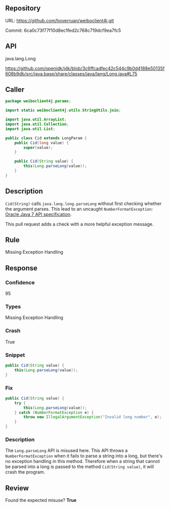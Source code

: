 ## Repository

URL: https://github.com/hoverruan/weiboclient4j.git

Commit: 6ca0c73f77f10d8ec1fed2c768c719dcf9ea7fc5

## API

java.lang.Long

https://github.com/openjdk/jdk/blob/3c6ffcadfec42c544c9b0d4188e50135f608b9db/src/java.base/share/classes/java/lang/Long.java#L75

## Caller

```java
package weiboclient4j.params;

import static weiboclient4j.utils.StringUtils.join;

import java.util.ArrayList;
import java.util.Collection;
import java.util.List;

public class Cid extends LongParam {
    public Cid(long value) {
        super(value);
    }

    public Cid(String value) {
        this(Long.parseLong(value));
    }
}

```

## Description

`Cid(String)` calls `java.lang.long.parseLong` without first checking whether the argument parses.
This lead to an uncaught `NumberFormatException`: [Oracle Java 7 API specification](http://docs.oracle.com/javase/7/docs/api/java/lang/Long.html#parseLong%28java.lang.String,%20int%29).

This pull request adds a check with a  more helpful exception message.


## Rule

Missing Exception Handling

## Response

### Confidence

95

### Types

Missing Exception Handling

### Crash

True

### Snippet

```java
public Cid(String value) {
    this(Long.parseLong(value));
}
```

### Fix

```java
public Cid(String value) {
    try {
        this(Long.parseLong(value));
    } catch (NumberFormatException e) {
        throw new IllegalArgumentException("Invalid long number", e);
    }
}
```

### Description

The `Long.parseLong` API is misused here. This API throws a `NumberFormatException` when it fails to parse a string into a long, but there's no exception handling in this method. Therefore when a string that cannot be parsed into a long is passed to the method `Cid(String value)`, it will crash the program.

## Review

Found the expected misuse? **True**

